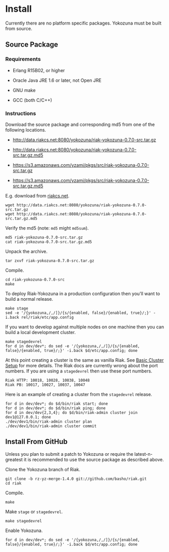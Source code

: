 Install
=======

Currently there are no platform specific packages.  Yokozuna must be
built from source.

Source Package
--------------

### Requirements ###

* Erlang R15B02, or higher

* Oracle Java JRE 1.6 or later, not Open JRE

* GNU make

* GCC (both C/C++)

### Instructions ###

Download the source package and corresponding md5 from one of the
following locations.

* http://data.riakcs.net:8080/yokozuna/riak-yokozuna-0.7.0-src.tar.gz

* http://data.riakcs.net:8080/yokozuna/riak-yokozuna-0.7.0-src.tar.gz.md5

* https://s3.amazonaws.com/yzami/pkgs/src/riak-yokozuna-0.7.0-src.tar.gz

* https://s3.amazonaws.com/yzami/pkgs/src/riak-yokozuna-0.7.0-src.tar.gz.md5

E.g. download from [riakcs.net][rcs].

	wget http://data.riakcs.net:8080/yokozuna/riak-yokozuna-0.7.0-src.tar.gz
	wget http://data.riakcs.net:8080/yokozuna/riak-yokozuna-0.7.0-src.tar.gz.md5

Verify the md5 (note: `md5` might `md5sum`).

	md5 riak-yokozuna-0.7.0-src.tar.gz
	cat riak-yokozuna-0.7.0-src.tar.gz.md5

Unpack the archive.

    tar zxvf riak-yokozuna-0.7.0-src.tar.gz

Compile.

	cd riak-yokozuna-0.7.0-src
	make

To deploy Riak-Yokozuna in a production configuration then you'll want
to build a normal release.

	make stage
	sed -e '/{yokozuna,/,/]}/{s/{enabled, false}/{enabled, true}/;}' -i.back rel/riak/etc/app.config

If you want to develop against multiple nodes on one machine then you
can build a local development cluster.

	make stagedevrel
	for d in dev/dev*; do sed -e '/{yokozuna,/,/]}/{s/{enabled, false}/{enabled, true}/;}' -i.back $d/etc/app.config; done

At this point creating a cluster is the same as vanilla Riak.  See
[Basic Cluster Setup][bcs] for more details.  The Riak docs are
currently wrong about the port numbers.  If you are using a
`stagedevrel` then use these port numbers.

	Riak HTTP: 10018, 10028, 10038, 10048
	Riak PB: 10017, 10027, 10037, 10047

Here is an example of creating a cluster from the `stagedevrel`
release.

    for d in dev/dev*; do $d/bin/riak start; done
	for d in dev/dev*; do $d/bin/riak ping; done
    for d in dev/dev{2,3,4}; do $d/bin/riak-admin cluster join dev1@127.0.0.1; done
	./dev/dev1/bin/riak-admin cluster plan
	./dev/dev1/bin/riak-admin cluster commit


[bcs]: http://docs.basho.com/riak/latest/cookbooks/Basic-Cluster-Setup/

[rcs]: https://www.riakcs.net/

Install From GitHub
-----------------

Unless you plan to submit a patch to Yokozuna or require the
latest-n-greatest it is recommended to use the source package as
described above.

Clone the Yokozuna branch of Riak.

    git clone -b rz-yz-merge-1.4.0 git://github.com/basho/riak.git
    cd riak

Compile.

	make

Make `stage` or `stagedevrel`.

	make stagedevrel

Enable Yokozuna.

	for d in dev/dev*; do sed -e '/{yokozuna,/,/]}/{s/{enabled, false}/{enabled, true}/;}' -i.back $d/etc/app.config; done
